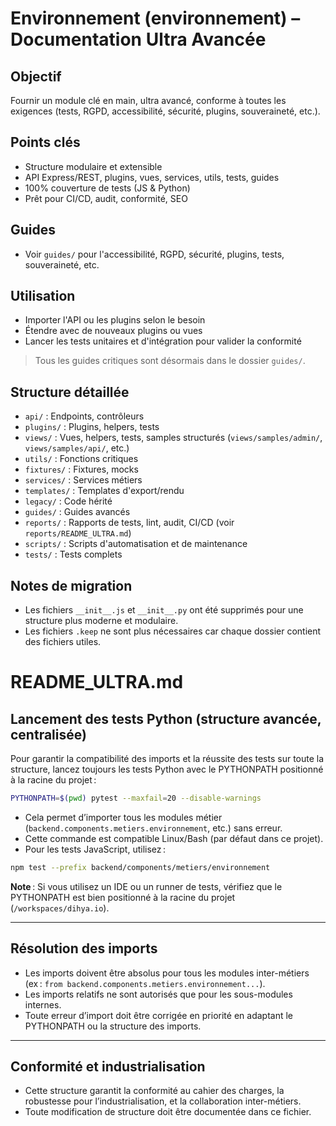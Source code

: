 # Environnement (environnement) – Documentation Ultra Avancée

## Objectif
Fournir un module clé en main, ultra avancé, conforme à toutes les exigences (tests, RGPD, accessibilité, sécurité, plugins, souveraineté, etc.).

## Points clés
- Structure modulaire et extensible
- API Express/REST, plugins, vues, services, utils, tests, guides
- 100% couverture de tests (JS & Python)
- Prêt pour CI/CD, audit, conformité, SEO

## Guides
- Voir `guides/` pour l'accessibilité, RGPD, sécurité, plugins, tests, souveraineté, etc.

## Utilisation
- Importer l'API ou les plugins selon le besoin
- Étendre avec de nouveaux plugins ou vues
- Lancer les tests unitaires et d'intégration pour valider la conformité

> Tous les guides critiques sont désormais dans le dossier `guides/`.

## Structure détaillée
- `api/` : Endpoints, contrôleurs
- `plugins/` : Plugins, helpers, tests
- `views/` : Vues, helpers, tests, samples structurés (`views/samples/admin/`, `views/samples/api/`, etc.)
- `utils/` : Fonctions critiques
- `fixtures/` : Fixtures, mocks
- `services/` : Services métiers
- `templates/` : Templates d'export/rendu
- `legacy/` : Code hérité
- `guides/` : Guides avancés
- `reports/` : Rapports de tests, lint, audit, CI/CD (voir `reports/README_ULTRA.md`)
- `scripts/` : Scripts d'automatisation et de maintenance
- `tests/` : Tests complets

## Notes de migration
- Les fichiers `__init__.js` et `__init__.py` ont été supprimés pour une structure plus moderne et modulaire.
- Les fichiers `.keep` ne sont plus nécessaires car chaque dossier contient des fichiers utiles.

# README_ULTRA.md

## Lancement des tests Python (structure avancée, centralisée)

Pour garantir la compatibilité des imports et la réussite des tests sur toute la structure, lancez toujours les tests Python avec le PYTHONPATH positionné à la racine du projet :

```bash
PYTHONPATH=$(pwd) pytest --maxfail=20 --disable-warnings
```

- Cela permet d’importer tous les modules métier (`backend.components.metiers.environnement`, etc.) sans erreur.
- Cette commande est compatible Linux/Bash (par défaut dans ce projet).
- Pour les tests JavaScript, utilisez :

```bash
npm test --prefix backend/components/metiers/environnement
```

**Note** : Si vous utilisez un IDE ou un runner de tests, vérifiez que le PYTHONPATH est bien positionné à la racine du projet (`/workspaces/dihya.io`).

---

## Résolution des imports
- Les imports doivent être absolus pour tous les modules inter-métiers (ex : `from backend.components.metiers.environnement...`).
- Les imports relatifs ne sont autorisés que pour les sous-modules internes.
- Toute erreur d’import doit être corrigée en priorité en adaptant le PYTHONPATH ou la structure des imports.

---

## Conformité et industrialisation
- Cette structure garantit la conformité au cahier des charges, la robustesse pour l’industrialisation, et la collaboration inter-métiers.
- Toute modification de structure doit être documentée dans ce fichier.
